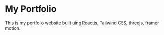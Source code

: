 # My Portfolio

This is my portfolio website built uing Reactjs, Tailwind CSS, threejs, framer motion.
